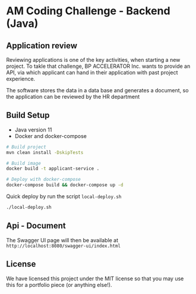 # AM Coding Challenge - Backend (Java)

## Application review

Reviewing applications is one of the key activities, when starting a new project.
To takle that challenge, BP ACCELERATOR Inc. wants to provide an API, via which applicant can hand in their application with past project experience.

The software stores the data in a data base and generates a document, so the application can be reviewed by the HR department

## Build Setup
- Java version 11
- Docker and docker-compose

``` bash
# Build project
mvn clean install -DskipTests

# Build image
docker build -t applicant-service .

# Deploy with docker-compose
docker-compose build && docker-compose up -d
```

Quick deploy by run the script `local-deploy.sh`
``` bash
./local-deploy.sh
```

## Api - Document
The Swagger UI page will then be available at `http://localhost:8080/swagger-ui/index.html`

## License

We have licensed this project under the MIT license so that you may use this for a portfolio piece (or anything else!).
